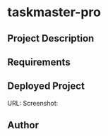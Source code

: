 # taskmaster-pro

## Project Description

## Requirements

## Deployed Project
URL:
Screenshot:

## Author
